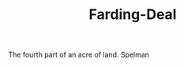 ---
title: Farding-Deal
letter: F
permalink: "/definitions/bld-farding-deal.html"
body: The fourth part of an acre of land. Spelman
published_at: '2018-07-07'
source: Black's Law Dictionary 2nd Ed (1910)
layout: post
---